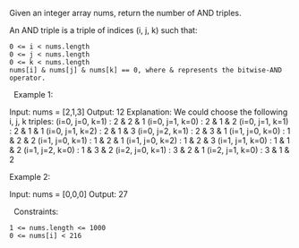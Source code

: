 Given an integer array nums, return the number of AND triples.

An AND triple is a triple of indices (i, j, k) such that:


	0 <= i < nums.length
	0 <= j < nums.length
	0 <= k < nums.length
	nums[i] & nums[j] & nums[k] == 0, where & represents the bitwise-AND operator.


 
Example 1:

Input: nums = [2,1,3]
Output: 12
Explanation: We could choose the following i, j, k triples:
(i=0, j=0, k=1) : 2 & 2 & 1
(i=0, j=1, k=0) : 2 & 1 & 2
(i=0, j=1, k=1) : 2 & 1 & 1
(i=0, j=1, k=2) : 2 & 1 & 3
(i=0, j=2, k=1) : 2 & 3 & 1
(i=1, j=0, k=0) : 1 & 2 & 2
(i=1, j=0, k=1) : 1 & 2 & 1
(i=1, j=0, k=2) : 1 & 2 & 3
(i=1, j=1, k=0) : 1 & 1 & 2
(i=1, j=2, k=0) : 1 & 3 & 2
(i=2, j=0, k=1) : 3 & 2 & 1
(i=2, j=1, k=0) : 3 & 1 & 2


Example 2:

Input: nums = [0,0,0]
Output: 27


 
Constraints:


	1 <= nums.length <= 1000
	0 <= nums[i] < 216

